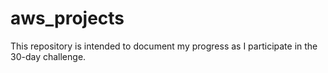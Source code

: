 # aws_projects
This repository is intended to document my progress as I participate in the 30-day challenge.
